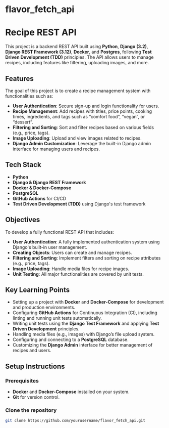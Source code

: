 # flavor_fetch_api

# Recipe REST API

This project is a backend REST API built using **Python**, **Django (3.2)**, **Django REST Framework (3.12)**, **Docker**, and **Postgres**, following **Test Driven Development (TDD)** principles. The API allows users to manage recipes, including features like filtering, uploading images, and more.

## Features

The goal of this project is to create a recipe management system with functionalities such as:

- **User Authentication**: Secure sign-up and login functionality for users.
- **Recipe Management**: Add recipes with titles, price points, cooking times, ingredients, and tags such as “comfort food”, “vegan”, or “dessert”.
- **Filtering and Sorting**: Sort and filter recipes based on various fields (e.g., price, tags).
- **Image Uploading**: Upload and view images related to recipes.
- **Django Admin Customization**: Leverage the built-in Django admin interface for managing users and recipes.

## Tech Stack

- **Python**
- **Django & Django REST Framework**
- **Docker & Docker-Compose**
- **PostgreSQL**
- **GitHub Actions** for CI/CD
- **Test Driven Development (TDD)** using Django's test framework

## Objectives

To develop a fully functional REST API that includes:

- **User Authentication**: A fully implemented authentication system using Django's built-in user management.
- **Creating Objects**: Users can create and manage recipes.
- **Filtering and Sorting**: Implement filters and sorting on recipe attributes (e.g., price, tags).
- **Image Uploading**: Handle media files for recipe images.
- **Unit Testing**: All major functionalities are covered by unit tests.

## Key Learning Points

- Setting up a project with **Docker** and **Docker-Compose** for development and production environments.
- Configuring **GitHub Actions** for Continuous Integration (CI), including linting and running unit tests automatically.
- Writing unit tests using the **Django Test Framework** and applying **Test Driven Development** principles.
- Handling media files (e.g., images) with Django’s file upload system.
- Configuring and connecting to a **PostgreSQL** database.
- Customizing the **Django Admin** interface for better management of recipes and users.

## Setup Instructions

### Prerequisites

- **Docker** and **Docker-Compose** installed on your system.
- **Git** for version control.

### Clone the repository

```bash
git clone https://github.com/yourusername/flavor_fetch_api.git
```
